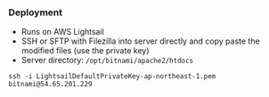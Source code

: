 ### Deployment

- Runs on AWS Lightsail
- SSH or SFTP with Filezilla into server directly and copy paste the modified files (use the private key)
- Server directory: `/opt/bitnami/apache2/htdocs`

`ssh -i LightsailDefaultPrivateKey-ap-northeast-1.pem bitnami@54.65.201.229`
